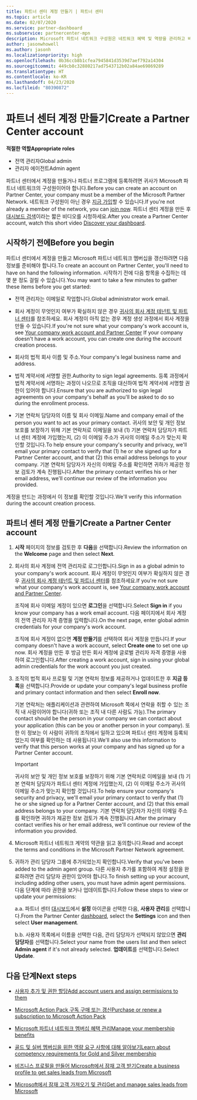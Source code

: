 ```yaml
---
title: 파트너 센터 계정 만들기 | 파트너 센터
ms.topic: article
ms.date: 02/07/2020
ms.service: partner-dashboard
ms.subservice: partnercenter-mpn
description: Microsoft 파트너 네트워크 구성원은 네트워크 혜택 및 역량을 관리하고 비즈니스 프로필을 만들기 위해 파트너 센터 계정을 만들어야 합니다.
author: jasonwhowell
ms.author: jasonh
ms.localizationpriority: high
ms.openlocfilehash: 0b36ccb8b1cfea7945841d3539d7aef792a14304
ms.sourcegitcommit: 449cb8c32880217ad7543712b02a84ae69869289
ms.translationtype: HT
ms.contentlocale: ko-KR
ms.lasthandoff: 04/23/2020
ms.locfileid: "80390872"
---
```

# <a name="create-a-partner-center-account"></a><span data-ttu-id="7aa20-103">파트너 센터 계정 만들기</span><span class="sxs-lookup"><span data-stu-id="7aa20-103">Create a Partner Center account</span></span>

<span data-ttu-id="7aa20-104">**적절한 역할**</span><span class="sxs-lookup"><span data-stu-id="7aa20-104">**Appropriate roles**</span></span>

- <span data-ttu-id="7aa20-105">전역 관리자</span><span class="sxs-lookup"><span data-stu-id="7aa20-105">Global admin</span></span>
- <span data-ttu-id="7aa20-106">관리자 에이전트</span><span class="sxs-lookup"><span data-stu-id="7aa20-106">Admin agent</span></span>

<span data-ttu-id="7aa20-107">파트너 센터에서 계정을 만들거나 파트너 프로그램에 등록하려면 귀사가 Microsoft 파트너 네트워크의 구성원이어야 합니다.</span><span class="sxs-lookup"><span data-stu-id="7aa20-107">Before you can create an account on Partner Center, your company must be a member of the Microsoft Partner Network.</span></span> <span data-ttu-id="7aa20-108">네트워크 구성원이 아닌 경우 [지금 가입](https://partner.microsoft.com/commercial#)할 수 있습니다.</span><span class="sxs-lookup"><span data-stu-id="7aa20-108">If you're not already a member of the network, you can [join now](https://partner.microsoft.com/commercial#).</span></span> <span data-ttu-id="7aa20-109">파트너 센터 계정을 만든 후 [대시보드 검색](https://vimeo.com/290338211)이라는 짧은 비디오를 시청하세요.</span><span class="sxs-lookup"><span data-stu-id="7aa20-109">After you create a Partner Center account, watch this short video [Discover your dashboard](https://vimeo.com/290338211).</span></span>

## <a name="before-you-begin"></a><span data-ttu-id="7aa20-110">시작하기 전에</span><span class="sxs-lookup"><span data-stu-id="7aa20-110">Before you begin</span></span>

<span data-ttu-id="7aa20-111">파트너 센터에서 계정을 만들고 Microsoft 파트너 네트워크 멤버십을 갱신하려면 다음 정보를 준비해야 합니다.</span><span class="sxs-lookup"><span data-stu-id="7aa20-111">To create an account on Partner Center, you'll need to have on hand the following information.</span></span> <span data-ttu-id="7aa20-112">시작하기 전에 다음 항목을 수집하는 데 몇 분 정도 걸릴 수 있습니다.</span><span class="sxs-lookup"><span data-stu-id="7aa20-112">You may want to take a few minutes to gather these items before you get started:</span></span>

-   <span data-ttu-id="7aa20-113">전역 관리자는 이메일로 작업합니다.</span><span class="sxs-lookup"><span data-stu-id="7aa20-113">Global administrator work email.</span></span>

-   <span data-ttu-id="7aa20-114">회사 계정이 무엇인지 여부가 확실하지 않은 경우 [귀사의 회사 계정 테넌트 및 파트너 센터](azure-active-directory-tenants-and-partner-center.md)를 참조하세요. 회사 계정이 아직 없는 경우 계정 생성 과정에서 회사 계정을 만들 수 있습니다.</span><span class="sxs-lookup"><span data-stu-id="7aa20-114">If you're not sure what your company's work account is, see [Your company work account and Partner Center](azure-active-directory-tenants-and-partner-center.md) If your company doesn't have a work account, you can create one during the account creation process.</span></span> 

-   <span data-ttu-id="7aa20-115">회사의 법적 회사 이름 및 주소.</span><span class="sxs-lookup"><span data-stu-id="7aa20-115">Your company's legal business name and address.</span></span>  

-   <span data-ttu-id="7aa20-116">법적 계약서에 서명할 권한.</span><span class="sxs-lookup"><span data-stu-id="7aa20-116">Authority to sign legal agreements.</span></span> <span data-ttu-id="7aa20-117">등록 과정에서 법적 계약서에 서명하는 과정이 나오므로 조직을 대신하여 법적 계약서에 서명할 권한이 있어야 합니다.</span><span class="sxs-lookup"><span data-stu-id="7aa20-117">Ensure that you are authorized to sign legal agreements on your company's behalf as you'll be asked to do so during the enrollment process.</span></span>

-   <span data-ttu-id="7aa20-118">기본 연락처 담당자의 이름 및 회사 이메일.</span><span class="sxs-lookup"><span data-stu-id="7aa20-118">Name and company email of the person you want to act as your primary contact.</span></span> <span data-ttu-id="7aa20-119">귀사의 보안 및 개인 정보 보호를 보장하기 위해 기본 연락처로 이메일을 보내 (1) 기본 연락처 담당자가 파트너 센터 계정에 가입했는지, (2) 이 이메일 주소가 귀사의 이메일 주소가 맞는지 확인할 것입니다.</span><span class="sxs-lookup"><span data-stu-id="7aa20-119">To help ensure your company's security and privacy, we'll email your primary contact to verify that (1) he or she signed up for a Partner Center account, and that (2) this email address belongs to your company.</span></span> <span data-ttu-id="7aa20-120">기본 연락처 담당자가 자신의 이메일 주소를 확인하면 귀하가 제공한 정보 검토가 계속 진행됩니다.</span><span class="sxs-lookup"><span data-stu-id="7aa20-120">After the primary contact verifies his or her email address, we'll continue our review of the information you provided.</span></span>

<span data-ttu-id="7aa20-121">계정을 만드는 과정에서 이 정보를 확인할 것입니다.</span><span class="sxs-lookup"><span data-stu-id="7aa20-121">We'll verify this information during the account creation process.</span></span> 
 
## <a name="create-a-partner-center-account"></a><span data-ttu-id="7aa20-122">파트너 센터 계정 만들기</span><span class="sxs-lookup"><span data-stu-id="7aa20-122">Create a Partner Center account</span></span>

1.  <span data-ttu-id="7aa20-123">**시작** 페이지의 정보를 검토한 후 **다음**을 선택합니다.</span><span class="sxs-lookup"><span data-stu-id="7aa20-123">Review the information on the **Welcome** page and then select **Next**.</span></span>

2.  <span data-ttu-id="7aa20-124">회사의 회사 계정에 전역 관리자로 로그인합니다.</span><span class="sxs-lookup"><span data-stu-id="7aa20-124">Sign in as a global admin to your company's work account.</span></span> <span data-ttu-id="7aa20-125">회사 계정이 무엇인지 여부가 확실하지 않은 경우 [귀사의 회사 계정 테넌트 및 파트너 센터](azure-active-directory-tenants-and-partner-center.md)를 참조하세요.</span><span class="sxs-lookup"><span data-stu-id="7aa20-125">If you're not sure what your company's work account   is, see [Your company work account and Partner Center](azure-active-directory-tenants-and-partner-center.md).</span></span>

    <span data-ttu-id="7aa20-126">조직에 회사 이메일 계정이 있으면 **로그인**을 선택합니다.</span><span class="sxs-lookup"><span data-stu-id="7aa20-126">Select **Sign in** if you know your company has a work email account.</span></span> <span data-ttu-id="7aa20-127">다음 페이지에서 회사 계정의 전역 관리자 자격 증명을 입력합니다.</span><span class="sxs-lookup"><span data-stu-id="7aa20-127">On the next page, enter global admin credentials for your company's work account.</span></span> 

    <span data-ttu-id="7aa20-128">조직에 회사 계정이 없으면 **계정 만들기**를 선택하여 회사 계정을 만듭니다.</span><span class="sxs-lookup"><span data-stu-id="7aa20-128">If your company doesn't have a work account, select **Create one** to set one up now.</span></span> <span data-ttu-id="7aa20-129">회사 계정을 만든 후 방금 만든 회사 계정에 글로벌 관리자 자격 증명을 사용하여 로그인합니다.</span><span class="sxs-lookup"><span data-stu-id="7aa20-129">After creating a work account, sign in using your global admin credentials for the work account you just created.</span></span>

3.  <span data-ttu-id="7aa20-130">조직의 법적 회사 프로필 및 기본 연락처 정보를 제공하거나 업데이트한 후 **지금 등록**을 선택합니다.</span><span class="sxs-lookup"><span data-stu-id="7aa20-130">Provide or update your company's legal business profile and primary contact information and then select **Enroll now**.</span></span> 

    <span data-ttu-id="7aa20-131">기본 연락처는 애플리케이션과 관련하여 Microsoft 쪽에서 연락을 취할 수 있는 조직 내 사람이어야 합니다(귀하 또는 조직 내 다른 사람도 가능).</span><span class="sxs-lookup"><span data-stu-id="7aa20-131">The primary contact should be the person in your company we can contact about your application (this can be you or another person in your company).</span></span> <span data-ttu-id="7aa20-132">또한 이 정보는 이 사람이 귀하의 조직에서 일하고 있으며 파트너 센터 계정에 등록되었는지 여부를 확인하는 데 사용됩니다.</span><span class="sxs-lookup"><span data-stu-id="7aa20-132">We'll also use this information to verify that this person works at your company and has signed up for a Partner Center account.</span></span>

    > [!IMPORTANT]  
    > <span data-ttu-id="7aa20-133">귀사의 보안 및 개인 정보 보호를 보장하기 위해 기본 연락처로 이메일을 보내 (1) 기본 연락처 담당자가 파트너 센터 계정에 가입했는지, (2) 이 이메일 주소가 귀사의 이메일 주소가 맞는지 확인할 것입니다.</span><span class="sxs-lookup"><span data-stu-id="7aa20-133">To help ensure your company's security and privacy, we'll email your primary contact to verify that (1) he or she signed up for a Partner Center account, and (2) that this email address belongs to your company.</span></span> <span data-ttu-id="7aa20-134">기본 연락처 담당자가 자신의 이메일 주소를 확인하면 귀하가 제공한 정보 검토가 계속 진행됩니다.</span><span class="sxs-lookup"><span data-stu-id="7aa20-134">After the primary contact verifies his or her email address, we'll continue our review of the information you provided.</span></span>

4.  <span data-ttu-id="7aa20-135">Microsoft 파트너 네트워크 계약의 약관을 읽고 동의합니다.</span><span class="sxs-lookup"><span data-stu-id="7aa20-135">Read and accept the terms and conditions in the Microsoft Partner Network agreement.</span></span> 

5.  <span data-ttu-id="7aa20-136">귀하가 관리 담당자 그룹에 추가되었는지 확인합니다.</span><span class="sxs-lookup"><span data-stu-id="7aa20-136">Verify that you've been added to the admin agent group.</span></span> <span data-ttu-id="7aa20-137">다른 사용자 추가를 포함하여 계정 설정을 완료하려면 관리 담당자 권한이 있어야 합니다.</span><span class="sxs-lookup"><span data-stu-id="7aa20-137">To finish setting up your account, including adding other users, you must have admin agent permissions.</span></span> <span data-ttu-id="7aa20-138">다음 단계에 따라 권한을 보거나 업데이트합니다.</span><span class="sxs-lookup"><span data-stu-id="7aa20-138">Follow these steps to view or update your permissions:</span></span>

    <span data-ttu-id="7aa20-139">a.</span><span class="sxs-lookup"><span data-stu-id="7aa20-139">a.</span></span> <span data-ttu-id="7aa20-140">파트너 센터 [대시보드](https://partner.microsoft.com/dashboard/home**)에서 **설정** 아이콘을 선택한 다음, **사용자 관리**를 선택합니다.</span><span class="sxs-lookup"><span data-stu-id="7aa20-140">From the Partner Center [dashboard](https://partner.microsoft.com/dashboard/home**), select the **Settings** icon and then select **User management**.</span></span>  

    <span data-ttu-id="7aa20-141">b.</span><span class="sxs-lookup"><span data-stu-id="7aa20-141">b.</span></span> <span data-ttu-id="7aa20-142">사용자 목록에서 이름을 선택한 다음, 관리 담당자가 선택되지 않았으면 **관리 담당자**를 선택합니다.</span><span class="sxs-lookup"><span data-stu-id="7aa20-142">Select your name from the users list and then select **Admin agent** if it's not already selected.</span></span> <span data-ttu-id="7aa20-143">**업데이트**를 선택합니다.</span><span class="sxs-lookup"><span data-stu-id="7aa20-143">Select **Update**.</span></span>  

## <a name="next-steps"></a><span data-ttu-id="7aa20-144">다음 단계</span><span class="sxs-lookup"><span data-stu-id="7aa20-144">Next steps</span></span>

-   [<span data-ttu-id="7aa20-145">사용자 추가 및 권한 할당</span><span class="sxs-lookup"><span data-stu-id="7aa20-145">Add account users and assign permissions to them</span></span>](create-user-accounts-and-set-permissions.md)

-   [<span data-ttu-id="7aa20-146">Microsoft Action Pack 구독 구매 또는 갱신</span><span class="sxs-lookup"><span data-stu-id="7aa20-146">Purchase or renew a subscription to Microsoft Action Pack</span></span>](mpn-get-action-pack.md)

-   [<span data-ttu-id="7aa20-147">Microsoft 파트너 네트워크 멤버십 혜택 관리</span><span class="sxs-lookup"><span data-stu-id="7aa20-147">Manage your membership benefits</span></span>](manage-your-partner-network-benefits.md)

-   [<span data-ttu-id="7aa20-148">골드 및 실버 멤버십을 위한 역량 요구 사항에 대해 알아보기</span><span class="sxs-lookup"><span data-stu-id="7aa20-148">Learn about competency requirements for Gold and Silver membership</span></span>](https://partner.microsoft.com/membership/competencies)

-   [<span data-ttu-id="7aa20-149">비즈니스 프로필을 만들어 Microsoft에서 잠재 고객 받기</span><span class="sxs-lookup"><span data-stu-id="7aa20-149">Create a business profile to get sales leads from Microsoft</span></span>](create-a-marketing-profile.md)

-   [<span data-ttu-id="7aa20-150">Microsoft에서 잠재 고객 가져오기 및 관리</span><span class="sxs-lookup"><span data-stu-id="7aa20-150">Get and manage sales leads from Microsoft</span></span>](responding-to-referrals.md)